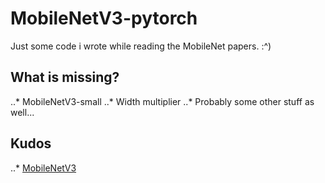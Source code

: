 # MobileNetV3-pytorch

Just some code i wrote while reading the MobileNet papers. :^)

## What is missing?
..* MobileNetV3-small
..* Width multiplier
..* Probably some other stuff as well...

## Kudos
..* [MobileNetV3](https://arxiv.org/pdf/1905.02244.pdf)
